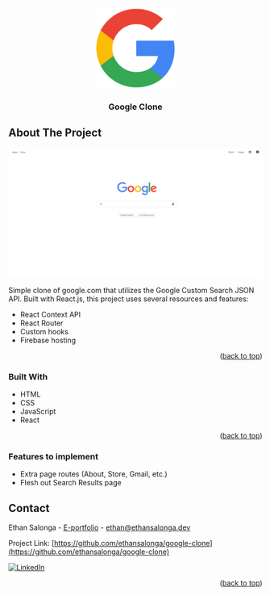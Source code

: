 <a name="readme-top"></a>

<!-- PROJECT LOGO -->
<br />
<div align="center">
  <img src="/public/logo.png" alt="Logo" width="160" height="160">

  <h3 align="center">Google Clone</h3>
</div>

<!-- ABOUT THE PROJECT -->

## About The Project

[![Product Name Screen Shot][product-screenshot]](https://clone-ce04c.web.app/)

Simple clone of google.com that utilizes the Google Custom Search JSON API. Built with React.js, this project uses several resources and features:
- React Context API
- React Router
- Custom hooks
- Firebase hosting

<p align="right">(<a href="#readme-top">back to top</a>)</p>

### Built With

- HTML
- CSS
- JavaScript
- React

<p align="right">(<a href="#readme-top">back to top</a>)</p>

### Features to implement

- Extra page routes (About, Store, Gmail, etc.)
- Flesh out Search Results page

<!-- CONTACT -->

## Contact

Ethan Salonga - [E-portfolio](https://ethansalonga.dev/) - ethan@ethansalonga.dev

Project Link: [https://github.com/ethansalonga/google-clone](https://github.com/ethansalonga/google-clone)

[![LinkedIn][linkedin-shield]][linkedin-url]

<p align="right">(<a href="#readme-top">back to top</a>)</p>

<!-- MARKDOWN LINKS & IMAGES -->

[linkedin-shield]: https://img.shields.io/badge/-LinkedIn-black.svg?style=for-the-badge&logo=linkedin&colorB=555
[linkedin-url]: https://www.linkedin.com/in/ethan-salonga/
[product-screenshot]: src/assets/screenshot.png
